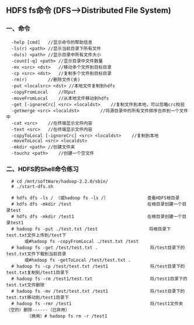 ## HDFS fs命令  (DFS-->Distributed File System)

### 一、命令

      -help [cmd]	//显示命令的帮助信息
      -ls(r) <path>	//显示当前目录下所有文件
      -du(s) <path>	//显示目录中所有文件大小
      -count[-q] <path>	//显示目录中文件数量
      -mv <src> <dst>	//移动多个文件到目标目录
      -cp <src> <dst>	//复制多个文件到目标目录
      -rm(r)		//删除文件(夹)
      -put <localsrc> <dst>	//本地文件复制到hdfs
      -copyFromLocal	//同put
      -moveFromLocal	//从本地文件移动到hdfs
      -get [-ignoreCrc] <src> <localdst>	//复制文件到本地，可以忽略crc校验
      -getmerge <src> <localdst>		//将源目录中的所有文件排序合并到一个文件中
      -cat <src>	//在终端显示文件内容
      -text <src>	//在终端显示文件内容
      -copyToLocal [-ignoreCrc] <src> <localdst>	//复制到本地
      -moveToLocal <src> <localdst>
      -mkdir <path>	//创建文件夹
      -touchz <path>	//创建一个空文件
      
### 二、HDFS的Shell命令练习
      
      # cd /mnt/softWare/hadoop-2.2.0/sbin/
      # ./start-dfs.sh
      
      # hdfs dfs -ls / （或hadoop fs -ls /）               查看HDFS根目录
      # hdfs dfs -mkdir /test                             在根目录创建一个目录test
      # hdfs dfs -mkdir /test1                            在根目录创建一个目录test1
      # hadoop fs -put ./test.txt /test　                  将根目录下test.txt文件上传到/test下
           或#hadoop fs -copyFromLocal ./test.txt /test   
      # hadoop fs -get /test/test.txt .                    将/test目录下的test.txt文件下载到当前目录
           或#hadoop fs -getToLocal /test/test.txt .
      # hadoop fs -cp /test/test.txt /test1                将/test目录下的test.txt复制到/test1目录下
      # hadoop fs -rm /test1/test.txt                      将/test1目录下的test.txt文件删除
      # hadoop fs -mv /test/test.txt /test1                将/test目录下的test.txt移动到/test1目录下
      # hadoop fs -rmr /test1                              将/test1文件夹（空的）删除------（已弃用）
            （换用）# hadoop fs rm -r /test1
